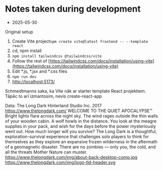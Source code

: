 
# Notes taken during development

- 2025-05-30

Original setup
1. Create Vite project`npm create vite@latest frontend -- --template react`
2. cd, npm install
3. `npm install tailwindcss @tailwindcss/vite`
4. Follow the rest of [https://tailwindcss.com/docs/installation/using-vite](https://tailwindcss.com/docs/installation/using-vite)
5. Edit *.js, *.jsx and *.css files
6. `npm run dev`
7. [http://localhost:5173/](http://localhost:5173/)


Schmedtmanns saka, ka Vite nāk ar starter template React projektiem.  
Tāpēc to arī izmantosim, nevis create-react-app


Data: 
The Long Dark
Hinterland Studio Inc.
2017
https://www.thelongdark.com/
WELCOME TO THE QUIET APOCALYPSE™
Bright lights flare across the night sky. The wind rages outside the thin walls of your wooden cabin. A wolf howls in the distance. You look at the meagre supplies in your pack, and wish for the days before the power mysteriously went out. How much longer will you survive?
The Long Dark is a thoughtful, exploration-survival experience that challenges solo players to think for themselves as they explore an expansive frozen wilderness in the aftermath of a geomagnetic disaster. There are no zombies — only you, the cold, and all the threats Mother Nature can muster.
https://www.thelongdark.com/img/about-back-desktop-comp.jpg
https://www.thelongdark.com/img/logo-tld-header.svg


